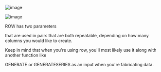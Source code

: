 

![image](https://github.com/liubovkyry/DAX/assets/118057504/3ae03139-6d56-49be-b325-3d363fe1a2d5)


![image](https://github.com/liubovkyry/DAX/assets/118057504/762bb56c-d3e9-4b42-a963-e9f895f8b437)

ROW has two parameters

that are used in pairs that are both repeatable, depending on how many columns you would like to create.

Keep in mind that when you're using row, you'll most likely use it along with another function like

GENERATE or GENERATESERIES as an input when you're fabricating data.

